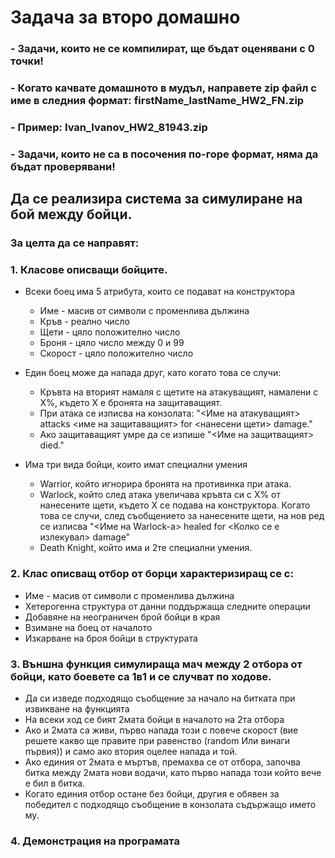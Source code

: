 # Задача за второ домашно
### - Задачи, които не се компилират, ще бъдат оценявани с 0 точки!
### - Когато качвате домашното в мудъл, направете zip файл с име в следния формат: firstName_lastName_HW2_FN.zip
### - Пример: Ivan_Ivanov_HW2_81943.zip
### - Задачи, които не са в посочения по-горе формат, няма да бъдат проверявани!


## Да се реализира система за симулиране на бой между бойци.

### За целта да се направят:

### 1. Класове описващи бойците. 
- Всеки боец има 5 атрибута, които се подават на конструктора
   - Име - масив от символи с променлива дължина
   - Кръв - реално число 
   - Щети - цяло положително число 
   - Броня - цяло число между 0 и 99
   - Скорост - цяло положително число

- Един боец може да напада друг, като когато това се случи:
  - Кръвта на вторият намаля с щетите на атакуващият, намалени с Х%, където Х е бронята на защитаващият.
  - При атака се изписва на конзолата: "<Име на атакуващият> attacks <име на защитаващият> for <нанесени щети> damage."
  - Ако защитаващият умре да се изпише "<Име на защитващият> died."

- Има три вида бойци, които имат специални умения
   - Warrior, който игнорира бронята на противинка при атака.
   - Warlock, който след атака увеличава кръвта си с Х% от нанесените щети, където Х се подава на конструктора. Когато това се случи, след съобщението за нанесените щети, на нов ред се изписва "<Име на Warlock-a> healed for <Колко се е излекувал> damage"
   - Death Knight, който има и 2те специални умения.

### 2. Клас описващ отбор от борци характеризиращ се с:
   - Име - масив от символи с променлива дължина
   - Хетерогенна структура от данни поддържаща следните операции 
   - Добавяне на неограничен брой бойци в края 
   - Взимане на боец от началото 
   - Изкарване на броя бойци в структурата


### 3. Външна функция симулираща мач между 2 отбора от бойци, като боевете са 1в1 и се случват по ходове.
   - Да си изведе подходящо съобщение за начало на битката при извикване на функцията
   - На всеки ход се бият 2мата бойци в началото на 2та отбора
   - Ако и 2мата са живи, първо напада този с повече скорост (вие решете какво ще правите при равенство (random Или винаги първия)) и само ако втория оцелее напада и той.
   - Ако единия от 2мата е мъртъв, премахва се от отбора, започва битка между 2мата нови водачи, като първо напада този който вече е бил в битка.
   - Когато единия отбор остане без бойци, другия е обявен за победител с подходящо съобщение в конзолата съдържащо името му.

### 4. Демонстрация на програмата





